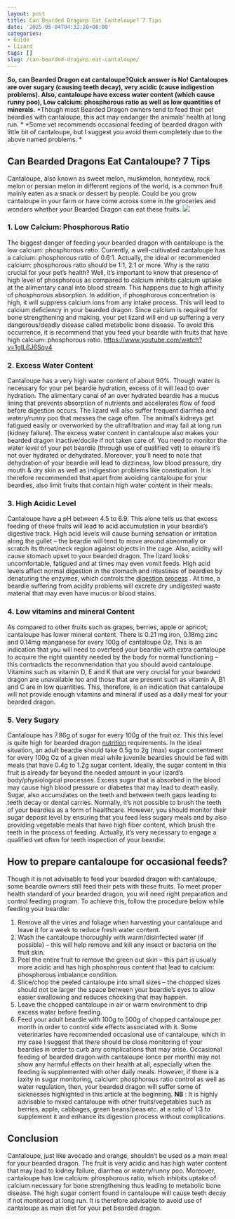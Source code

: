 ```yaml
---
layout: post
title: Can Bearded Dragons Eat Cantaloupe? 7 Tips
date: '2025-05-04T04:32:28+00:00'
categories:
- Guide
- Lizard
tags: []
slug: /can-bearded-dragons-eat-cantaloupe/
---
```


**So, can Bearded Dragon eat cantaloupe?Quick answer is No! Cantaloupes are over sugary (causing teeth decay), very acidic (cause indigestion problems). Also, cantaloupe have excess water content (which cause runny poo), Low calcium: phosphorous ratio as well as low quantities of minerals.**
*Though most Bearded Dragon owners tend to feed their pet beardies with cantaloupe, this act may endanger the animals’ health at long run. *
*Some vet recommends occasional feeding of bearded dragon with little bit of cantaloupe, but I suggest you avoid them completely due to the above named problems. *
## Can Bearded Dragons Eat Cantaloupe? 7 Tips
Cantaloupe, also known as sweet melon, muskmelon, honeydew, rock melon or persian melon in different regions of the world, is a common fruit mainly eaten as a snack or dessert by people.
Could be you grow cantaloupe in your farm or have come across some in the groceries and wonders whether your Bearded Dragon can eat these fruits.
![](/assets/img/03/Can-Bearded-Dragons-Eat-Cantaloupe-300x172.png)
### 1. Low Calcium: Phosphorous Ratio
The biggest danger of feeding your bearded dragon with cantaloupe is the low calcium: phosphorous ratio. Currently, a well-cultivated cantaloupe has a calcium: phosphorous ratio of 0.6:1. Actually, the ideal or recommended calcium: phosphorous ratio should be 1:1, 2:1 or more.
Why is the ratio crucial for your pet’s health? Well, it’s important to know that presence of high level of phosphorous as compared to calcium inhibits calcium uptake at the alimentary canal into blood stream.
This happens due to high affinity of phosphorous absorption. In addition, if phosphorous concentration is high, it will suppress calcium ions from any intake process.
This will lead to calcium deficiency in your bearded dragon. Since calcium is required for bone strengthening and making, your pet lizard will end up suffering a very dangerous/deadly disease called metabolic bone disease.
To avoid this occurrence, it is recommend that you feed your beardie with fruits that have high calcium: phosphorous ratio.
https://www.youtube.com/watch?v=1gIL6J6Sqv4
### 2. Excess Water Content
Cantaloupe has a very high water content of about 90%. Though water is necessary for your pet beardie hydration, excess of it will lead to over hydration.
The alimentary canal of an over hydrated beardie has a mucus lining that prevents absorption of nutrients and accelerates flow of food before digestion occurs.
The lizard will also suffer frequent diarrhea and watery/runny poo that messes the cage often. The animal’s kidneys get fatigued easily or overworked by the ultrafiltration and may fail at long run (kidney failure).
The excess water content in cantaloupe also makes your bearded dragon inactive/docile if not taken care of. You need to monitor the water level of your pet beardie (through use of qualified vet) to ensure it’s not over hydrated or dehydrated.
Moreover, you’ll need to note that dehydration of your beardie will lead to dizziness, low blood pressure, dry mouth & dry skin as well as indigestion problems like constipation.
It is therefore recommended that apart from avoiding cantaloupe for your beardies, also limit fruits that contain high water content in their meals.
### 3. High Acidic Level
Cantaloupe have a pH between 4.5 to 6.9. This alone tells us that excess feeding of these fruits will lead to acid accumulation in your beardie’s digestive track.
High acid levels will cause burning sensation or irritation along the gullet – the beardie will tend to move around abnormally or scratch its throat/neck region against objects in the cage.
Also, acidity will cause stomach upset to your bearded dragon. The lizard looks uncomfortable, fatigued and at times may even vomit feeds.
High acid levels affect normal digestion in the stomach and intestines of beardies by denaturing the enzymes, which controls the
[digestion process](https://pestpolicy.com/can-bearded-dragons-eat-cucumbers/)
.
At time, a beardie suffering from acidity problems will excrete dry undigested waste material that may even have mucus or blood stains.
### 4. Low vitamins and mineral Content
As compared to other fruits such as grapes, berries, apple or apricot; cantaloupe has lower mineral content.
There is 0.21 mg iron, 0.18mg zinc and 0.14mg manganese for every 100g of cantaloupe Oz. This is an indication that you will need to overfeed your beardie with extra cantaloupe to acquire the right quantity needed by the body for normal functioning – this contradicts the recommendation that you should avoid cantaloupe.
Vitamins such as vitamin D, E and K that are very crucial for your bearded dragon are unavailable too and those that are present such as vitamin A, B1 and C are in low quantities.
This, therefore, is an indication that cantaloupe will not provide enough vitamins and mineral if used as a daily meal for your bearded dragon.
### 5. Very Sugary
Cantaloupe has 7.86g of sugar for every 100g of the fruit oz. This this level is quite high for bearded dragon
[nutrition](https://pestpolicy.com/can-bearded-dragons-eat-apples/)
requirements.
In the ideal situation, an adult beardie should take 0.5g to 2g (max) sugar contentment for every 100g Oz of a given meal while juvenile beardies should be fed with meals that have 0.4g to 1.2g sugar content.
Ideally, the sugar content in this fruit is already far beyond the needed amount in your lizard’s body/physiological processes. Excess sugar that is absorbed in the blood may cause high blood pressure or diabetes that may lead to death easily.
Sugar, also accumulates on the teeth and between teeth gaps leading to teeth decay or dental carries. Normally, it’s not possible to brush the teeth of your beardies as a form of healthcare.
However, you should monitor their sugar deposit level by ensuring that you feed less sugary meals and by also providing vegetable meals that have high fiber content, which brush the teeth in the process of feeding.
Actually, it’s very necessary to engage a qualified vet often for teeth inspection of your beardie.
## How to prepare cantaloupe for occasional feeds?
Though it is not advisable to feed your bearded dragon with cantaloupe, some beardie owners still feed their pets with these fruits.
To meet proper health standard of your bearded dragon, you will need right preparation and control feeding program. To achieve this, follow the procedure below while feeding your beardie:
1. Remove all the vines and foliage when harvesting your cantaloupe and leave it for a week to reduce fresh water content.
2. Wash the cantaloupe thoroughly with warm/disinfected water (if possible) – this will help remove and kill any insect or bacteria on the fruit skin.
3. Peel the entire fruit to remove the green out skin – this part is usually more acidic and has high phosphorous content that lead to calcium: phosphorous imbalance condition.
4. Slice/chop the peeled cantaloupe into small sizes – the chopped sizes should not be larger the space between your beardie’s eyes to allow easier swallowing and reduces chocking that may happen.
5. Leave the chopped cantaloupe in air or warm environment to drip excess water before feeding.
6. Feed your adult beardie with 100g to 500g of chopped cantaloupe per month in order to control side effects associated with it.
Some veterinaries have recommended occasional use of cantaloupe, which in my case I suggest that there should be close monitoring of your beardies in order to curb any complications that may arise.
Occasional feeding of bearded dragon with cantaloupe (once per month) may not show any harmful effects on their health at all, especially when the feeding is supplemented with other daily meals.
However, if there is a laxity in sugar monitoring, calcium: phosphorous ratio control as well as water regulation, then, your bearded dragon will suffer some of sicknesses highlighted in this article at the beginning.
**NB**
: It is highly advisable to mixed cantaloupe with other fruits/vegetables such as berries, apple, cabbages, green beans/peas etc. at a ratio of 1:3 to supplement it and enhance its digestion process without complications.
## Conclusion
Cantaloupe, just like avocado and orange, shouldn’t be used as a main meal for your bearded dragon. The fruit is very acidic and has high water content that may lead to kidney failure, diarrhea or watery/runny poo.
Moreover, cantaloupe has low calcium: phosphorous ratio, which inhibits uptake of calcium necessary for bone strengthening thus leading to metabolic bone disease.
The high sugar content found in cantaloupe will cause teeth decay if not monitored at long run. It is therefore advisable to avoid use of cantaloupe as main diet for your pet bearded dragon.
